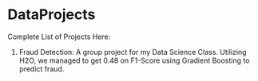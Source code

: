 # DataProjects
Complete List of Projects Here:

1. Fraud Detection: A group project for my Data Science Class. Utilizing H2O, we managed to get 0.48 on F1-Score using Gradient Boosting to predict fraud.
